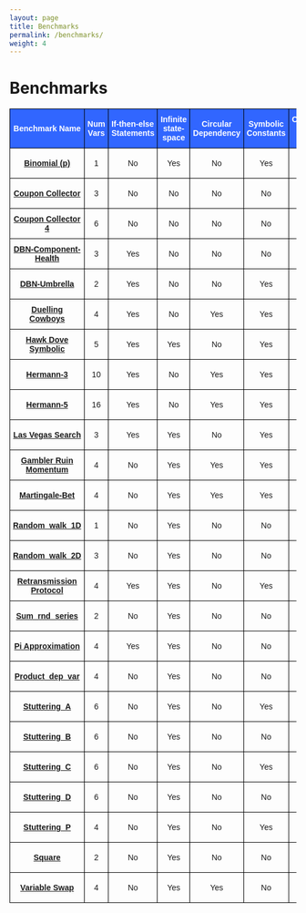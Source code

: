 ```yaml
---
layout: page
title: Benchmarks
permalink: /benchmarks/
weight: 4
---
```


# Benchmarks

<style type="text/css">
.tg  {border-collapse:collapse;border-spacing:0;}
.tg td{border-color:black;border-style:solid;border-width:1px;font-family:Arial, sans-serif;font-size:14px;
  overflow:hidden;padding:10px 5px;word-break:normal;}
.tg th{border-color:black;border-style:solid;border-width:1px;font-family:Arial, sans-serif;font-size:14px;
  font-weight:normal;overflow:hidden;padding:10px 5px;word-break:normal;}
.tg .tg-7ilu{background-color:#3166ff;border-color:#000000;color:#ffffff;font-weight:bold;text-align:center;vertical-align:middle}
.tg .tg-18eh{border-color:#000000;font-weight:bold;text-align:center;vertical-align:middle}
.tg .tg-5924{background-color:#3166ff;border-color:#000000;color:#ffffff;font-weight:bold;text-align:left;vertical-align:middle}
.tg .tg-xwyw{border-color:#000000;text-align:center;vertical-align:middle}
</style>
<table class="tg">
<thead>
  <tr>
    <th class="tg-7ilu">Benchmark Name</th>
    <th class="tg-7ilu">Num <br>Vars</th>
    <th class="tg-5924">If-then-else<br>Statements<br></th>
    <th class="tg-7ilu">Infinite <br>state-space</th>
    <th class="tg-7ilu">Circular<br>Dependency</th>
    <th class="tg-7ilu">Symbolic <br>Constants</th>
    <th class="tg-7ilu">Continuous <br>State-Space</th>
    <th class="tg-7ilu">Loop <br>Guard</th>
  </tr>
</thead>
<tbody>
  <tr>
    <td class="tg-18eh"><a href="../pages/benchmarks_repo/binomial_p">Binomial (p)</a></td>
    <td class="tg-xwyw">1</td>
    <td class="tg-xwyw">No</td>
    <td class="tg-xwyw">Yes</td>
    <td class="tg-xwyw">No</td>
    <td class="tg-xwyw">Yes</td>
    <td class="tg-xwyw">No</td>
    <td class="tg-xwyw">No <br>(true)</td>
  </tr>
  <tr>
    <td class="tg-18eh"><a href="../pages/benchmarks_repo/coupon_collector">Coupon Collector</a></td>
    <td class="tg-xwyw">3</td>
    <td class="tg-xwyw">No</td>
    <td class="tg-xwyw">No</td>
    <td class="tg-xwyw">No</td>
    <td class="tg-xwyw">No</td>
    <td class="tg-xwyw">No</td>
    <td class="tg-xwyw">No <br>(true)</td>
  </tr>
  <tr>
    <td class="tg-18eh"><a href="../pages/benchmarks_repo/coupon_collector4">Coupon Collector 4</a></td>
    <td class="tg-xwyw">6</td>
    <td class="tg-xwyw">No</td>
    <td class="tg-xwyw">No</td>
    <td class="tg-xwyw">No</td>
    <td class="tg-xwyw">No</td>
    <td class="tg-xwyw">No</td>
    <td class="tg-xwyw">No <br>(true)</td>
  </tr>
  <tr>
    <td class="tg-18eh"><a href="../pages/benchmarks_repo/dbn_component_health">DBN-Component-Health</a></td>
    <td class="tg-xwyw">3</td>
    <td class="tg-xwyw">Yes</td>
    <td class="tg-xwyw">No</td>
    <td class="tg-xwyw">No</td>
    <td class="tg-xwyw">No</td>
    <td class="tg-xwyw">No</td>
    <td class="tg-xwyw">No <br>(true)</td>
  </tr>
  <tr>
    <td class="tg-18eh"><a href="../pages/benchmarks_repo/dbn_umbrella">DBN-Umbrella</a></td>
    <td class="tg-xwyw">2</td>
    <td class="tg-xwyw">Yes</td>
    <td class="tg-xwyw">No</td>
    <td class="tg-xwyw">No</td>
    <td class="tg-xwyw">Yes</td>
    <td class="tg-xwyw">No</td>
    <td class="tg-xwyw">No <br>(true)</td>
  </tr>
  <tr>
    <td class="tg-18eh"><a href="../pages/benchmarks_repo/duelling_cowboys">Duelling Cowboys</a></td>
    <td class="tg-xwyw">4</td>
    <td class="tg-xwyw">Yes</td>
    <td class="tg-xwyw">No</td>
    <td class="tg-xwyw">Yes</td>
    <td class="tg-xwyw">Yes</td>
    <td class="tg-xwyw">No</td>
    <td class="tg-xwyw">No <br>(true)</td>
  </tr>
  <tr>
    <td class="tg-18eh"><a href="../pages/benchmarks_repo/hawk_dove_symbolic">Hawk Dove Symbolic</a></td>
    <td class="tg-xwyw">5</td>
    <td class="tg-xwyw">Yes</td>
    <td class="tg-xwyw">Yes</td>
    <td class="tg-xwyw">No</td>
    <td class="tg-xwyw">Yes</td>
    <td class="tg-xwyw">No</td>
    <td class="tg-xwyw">No <br>(true)</td>
  </tr>
  <tr>
    <td class="tg-18eh"><a href="../pages/benchmarks_repo/hermann3">Hermann-3</a></td>
    <td class="tg-xwyw">10</td>
    <td class="tg-xwyw">Yes</td>
    <td class="tg-xwyw">No</td>
    <td class="tg-xwyw">Yes</td>
    <td class="tg-xwyw">Yes</td>
    <td class="tg-xwyw">No</td>
    <td class="tg-xwyw">No <br>(true)</td>
  </tr>
  <tr>
    <td class="tg-xwyw"><span style="font-weight:bold"><a href="../pages/benchmarks_repo/hermann5">Hermann-5</a></span></td>
    <td class="tg-xwyw">16</td>
    <td class="tg-xwyw">Yes</td>
    <td class="tg-xwyw">No</td>
    <td class="tg-xwyw">Yes</td>
    <td class="tg-xwyw">Yes</td>
    <td class="tg-xwyw">No</td>
    <td class="tg-xwyw">No <br>(true)</td>
  </tr>
  <tr>
    <td class="tg-18eh"><a href="../pages/benchmarks_repo/las_vegas_search">Las Vegas Search</a></td>
    <td class="tg-xwyw">3</td>
    <td class="tg-xwyw">Yes</td>
    <td class="tg-xwyw">Yes</td>
    <td class="tg-xwyw">No</td>
    <td class="tg-xwyw">Yes</td>
    <td class="tg-xwyw">No</td>
    <td class="tg-xwyw">No <br>(true)</td>
  </tr>
  <tr>
    <td class="tg-18eh"><a href="../pages/benchmarks_repo/gambler_ruin_momentum">Gambler Ruin Momentum</a></td>
    <td class="tg-xwyw">4</td>
    <td class="tg-xwyw">No</td>
    <td class="tg-xwyw">Yes</td>
    <td class="tg-xwyw">Yes</td>
    <td class="tg-xwyw">Yes</td>
    <td class="tg-xwyw">No</td>
    <td class="tg-xwyw">No <br>(true)</td>
  </tr>
  <tr>
    <td class="tg-18eh"><a href="../pages/benchmarks_repo/martingale_bet">Martingale-Bet</a></td>
    <td class="tg-xwyw">4</td>
    <td class="tg-xwyw">No</td>
    <td class="tg-xwyw">Yes</td>
    <td class="tg-xwyw">Yes</td>
    <td class="tg-xwyw">Yes</td>
    <td class="tg-xwyw">No</td>
    <td class="tg-xwyw">No <br>(true)</td>
  </tr>
  <tr>
    <td class="tg-18eh"><a href="../pages/benchmarks_repo/random_walk_1D">Random_walk_1D</a></td>
    <td class="tg-xwyw">1</td>
    <td class="tg-xwyw">No</td>
    <td class="tg-xwyw">Yes</td>
    <td class="tg-xwyw">No</td>
    <td class="tg-xwyw">No</td>
    <td class="tg-xwyw">No</td>
    <td class="tg-xwyw">No <br>(true)</td>
  </tr>
  <tr>
    <td class="tg-18eh"><a href="../pages/benchmarks_repo/random_walk_2D">Random_walk_2D</a></td>
    <td class="tg-xwyw">3</td>
    <td class="tg-xwyw">No</td>
    <td class="tg-xwyw">Yes</td>
    <td class="tg-xwyw">No</td>
    <td class="tg-xwyw">No</td>
    <td class="tg-xwyw">No</td>
    <td class="tg-xwyw">No <br>(true)</td>
  </tr>
  <tr>
    <td class="tg-18eh"><a href="../pages/benchmarks_repo/rentransmission_protocol">Retransmission Protocol</a></td>
    <td class="tg-xwyw">4</td>
    <td class="tg-xwyw">Yes</td>
    <td class="tg-xwyw">Yes</td>
    <td class="tg-xwyw">No</td>
    <td class="tg-xwyw">Yes</td>
    <td class="tg-xwyw">No</td>
    <td class="tg-xwyw">No <br>(true)</td>
  </tr>
  <tr>
    <td class="tg-18eh"><a href="../pages/benchmarks_repo/sum_rnd_series">Sum_rnd_series</a></td>
    <td class="tg-xwyw">2</td>
    <td class="tg-xwyw">No</td>
    <td class="tg-xwyw">Yes</td>
    <td class="tg-xwyw">No</td>
    <td class="tg-xwyw">No</td>
    <td class="tg-xwyw">No</td>
    <td class="tg-xwyw">No <br>(true)</td>
  </tr>
  <tr>
    <td class="tg-18eh"><a href="../pages/benchmarks_repo/pi_approximation">Pi Approximation</a></td>
    <td class="tg-xwyw">4</td>
    <td class="tg-xwyw">Yes</td>
    <td class="tg-xwyw">Yes</td>
    <td class="tg-xwyw">No</td>
    <td class="tg-xwyw">No</td>
    <td class="tg-xwyw">Yes</td>
    <td class="tg-xwyw">No <br>(true)</td>
  </tr>
  <tr>
    <td class="tg-18eh"><a href="../pages/benchmarks_repo/product_dep_var">Product_dep_var</a></td>
    <td class="tg-xwyw">4</td>
    <td class="tg-xwyw">No</td>
    <td class="tg-xwyw">Yes</td>
    <td class="tg-xwyw">No</td>
    <td class="tg-xwyw">No</td>
    <td class="tg-xwyw">No</td>
    <td class="tg-xwyw">No <br>(true)</td>
  </tr>
  <tr>
    <td class="tg-18eh"><a href="../pages/benchmarks_repo/stuttering_a">Stuttering_A</a></td>
    <td class="tg-xwyw">6</td>
    <td class="tg-xwyw">No</td>
    <td class="tg-xwyw">Yes</td>
    <td class="tg-xwyw">No</td>
    <td class="tg-xwyw">Yes</td>
    <td class="tg-xwyw">Yes</td>
    <td class="tg-xwyw">No <br>(true)</td>
  </tr>
  <tr>
    <td class="tg-18eh"><a href="../pages/benchmarks_repo/stuttering_b">Stuttering_B</a></td>
    <td class="tg-xwyw">6</td>
    <td class="tg-xwyw">No</td>
    <td class="tg-xwyw">Yes</td>
    <td class="tg-xwyw">No</td>
    <td class="tg-xwyw">No</td>
    <td class="tg-xwyw">Yes</td>
    <td class="tg-xwyw">No <br>(true)</td>
  </tr>
  <tr>
    <td class="tg-18eh"><a href="../pages/benchmarks_repo/stuttering_c">Stuttering_C</a></td>
    <td class="tg-xwyw">6</td>
    <td class="tg-xwyw">No</td>
    <td class="tg-xwyw">Yes</td>
    <td class="tg-xwyw">No</td>
    <td class="tg-xwyw">Yes</td>
    <td class="tg-xwyw">Yes</td>
    <td class="tg-xwyw">No <br>(true)</td>
  </tr>
  <tr>
    <td class="tg-18eh"><a href="../pages/benchmarks_repo/stuttering_d">Stuttering_D</a></td>
    <td class="tg-xwyw">6</td>
    <td class="tg-xwyw">No</td>
    <td class="tg-xwyw">Yes</td>
    <td class="tg-xwyw">No</td>
    <td class="tg-xwyw">No</td>
    <td class="tg-xwyw">Yes</td>
    <td class="tg-xwyw">No <br>(true)</td>
  </tr>
  <tr>
    <td class="tg-18eh"><a href="../pages/benchmarks_repo/stuttering_p">Stuttering_P</a></td>
    <td class="tg-xwyw">4</td>
    <td class="tg-xwyw">No</td>
    <td class="tg-xwyw">Yes</td>
    <td class="tg-xwyw">No</td>
    <td class="tg-xwyw">Yes</td>
    <td class="tg-xwyw">Yes</td>
    <td class="tg-xwyw">No <br>(true)</td>
  </tr>
  <tr>
    <td class="tg-18eh"><a href="../pages/benchmarks_repo/square">Square</a></td>
    <td class="tg-xwyw">2</td>
    <td class="tg-xwyw">No</td>
    <td class="tg-xwyw">Yes</td>
    <td class="tg-xwyw">No</td>
    <td class="tg-xwyw">No</td>
    <td class="tg-xwyw">Yes</td>
    <td class="tg-xwyw">No <br>(true)</td>
  </tr>
  <tr>
    <td class="tg-18eh"><a href="../pages/benchmarks_repo/variable_swap">Variable Swap</a></td>
    <td class="tg-xwyw">4</td>
    <td class="tg-xwyw">No</td>
    <td class="tg-xwyw">Yes</td>
    <td class="tg-xwyw">Yes</td>
    <td class="tg-xwyw">No</td>
    <td class="tg-xwyw">Yes</td>
    <td class="tg-xwyw">No <br>(true)</td>
  </tr>
</tbody>
</table>



